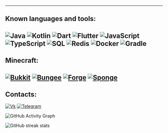 
---
## Known languages and tools:
![Java](https://img.shields.io/badge/Java-090909?style=for-the-badge&logo=java&logoColor=orange)
![Kotlin](https://img.shields.io/badge/Kotlin-090909?style=for-the-badge&logo=kotlin&logoColor=orange)
![Dart](https://img.shields.io/badge/Dart-090909?style=for-the-badge&logo=dart&logoColor=097CDB)
![Flutter](https://img.shields.io/badge/Flutter-090909?style=for-the-badge&logo=flutter&logoColor=47C5FB)
![JavaScript](https://img.shields.io/badge/JavaScript-090909?style=for-the-badge&logo=typescript&logoColor=yellow)
![TypeScript](https://img.shields.io/badge/TypeScript-090909?style=for-the-badge&logo=typescript&logoColor=blue)
![SQL](https://img.shields.io/badge/SQL-090909?style=for-the-badge&logo=mysql&logoColor=lightblue)
![Redis](https://img.shields.io/badge/Redis-090909?style=for-the-badge&logo=redis&logoColor=red)
![Docker](https://img.shields.io/badge/Docker-090909?style=for-the-badge&logo=docker&logoColor=blue)
![Gradle](https://img.shields.io/badge/Gradle-090909?style=for-the-badge&logo=gradle&logoColor=lightblue)
---
## Minecraft:
[![Bukkit](https://img.shields.io/badge/Bukkit-090909?style=for-the-badge)](https://bukkit.org/)
[![Bungee](https://img.shields.io/badge/Bungeecord-090909?style=for-the-badge)](https://www.spigotmc.org/)
[![Forge](https://img.shields.io/badge/Forge-090909?style=for-the-badge)](https://minecraftforge.net/)
[![Sponge](https://img.shields.io/badge/Sponge-090909?style=for-the-badge)](https://www.spongepowered.org/)
---
## Contacts:
[![Vk](https://img.shields.io/badge/Вконтакте-090909?style=for-the-badge&logo=vk)](https://vk.me/nartsiss)
[![Telegram](https://img.shields.io/badge/Telegram-090909?style=for-the-badge&logo=telegram)](https://t.me/nartsiss)

![GitHub Activity Graph](https://activity-graph.herokuapp.com/graph?username=nartsisss)  

![GitHub streak stats](https://github-readme-streak-stats.herokuapp.com/?user=nartsisss)  
